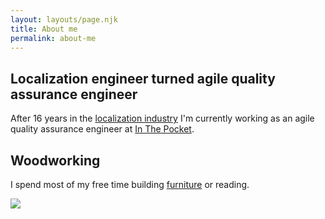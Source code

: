 ```yaml
---
layout: layouts/page.njk
title: About me
permalink: about-me
---
```

## Localization engineer turned agile quality assurance engineer

After 16 years in the [localization industry](https://www.yamagata-europe.com/) I'm currently working as an agile quality assurance engineer at [In The Pocket](https://inthepocket.com/).

## Woodworking

I spend most of my free time building [furniture](/tags/woodworking/) or reading.

![](/images/me.png)
